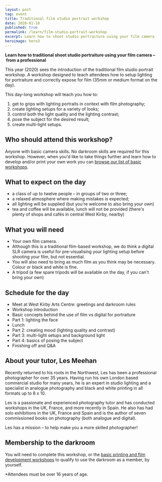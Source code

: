 ```yaml
---
layout: post
tag: event
title: Traditional film studio portrait workshop
date: 2020-01-10
published: true
permalink: /learn/film-studio-portrait-workshop
excerpt: Learn how to shoot studio portraiture using your film camera
heroimage: hero3
---
```


**Learn how to traditional shoot studio portraiture using your film camera – from a professional**

This year (2020) sees the introduction of the traditional film studio portrait workshop. A workshop designed to teach attendees how to setup lighting for portraiture and correctly expose for film (35mm or medium format on the day).

This day-long workshop will teach you how to:
1. get to grips with lighting portraits in context with film photography;
1. create lighting setups for a variety of looks;
1. control both the light quality and the lighting contrast;
1. pose the subject for the desired result;
1. create multi-light setups.


## Who should attend this workshop?
Anyone with basic camera skills. No darkroom skills are required for this workshop. However, when you'd like to take things further and learn how to develop and/or print your own work you can [browse our list of basic workshops](/learn).

## What to expect on the day
- a class of up to twelve people – in groups of two or three;
- a relaxed atmosphere where making mistakes is expected;
- all lighting will be supplied (but you're welcome to also bring your own)
- tea and coffee will be available, lunch will not be provided (there's plenty of shops and cafés in central West Kirby, nearby)

## What you will need

- Your own film camera.
- Although this is a traditional film-based workshop, we do think a digital SLR camera is useful for pre-visualising your lighting setup before shooting your film, but not essential.
- You will also need to bring as much film as you think may be necessary. Colour or black and white is fine.
- A tripod (a few spare tripods will be available on the day, if you can't bring your own)

## Schedule for the day

* Meet at West Kirby Arts Centre: greetings and darkroom rules
* Workshop introduction
* Basic concepts behind the use of film vs digital for portraiture
* Part 1: lighting the face
* Lunch
* Part 2: creating mood (lighting quality and contrast)
* Part 3: multi-light setups and background light
* Part 4: basics of posing the subject
* Finishing off and Q&A

## About your tutor, Les Meehan

Recently returned to his roots in the Northwest, Les has been a professional photographer for over 35 years. Having run his own London based commercial studio for many years, he is an expert in studio lighting and a specialist in analogue photography and black and white printing in all formats up to 8 x 10.

Les is a passionate and experienced photography tutor and has conducted workshops in the UK, France, and more recently in Spain. He also has had solo exhibitions in the UK, France and Spain and is the author of seven commissioned books on photography (both analogue and digital).

Les has a mission – to help make you a more skilled photographer!

## Membership to the darkroom

You will need to complete this workshop, or the [basic printing and film development workshops](/learn) to qualify to use the darkroom as a member, by yourself.

*Attendees must be over 16 years of age.
